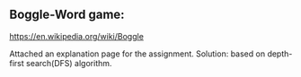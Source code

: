 ## Boggle-Word game:
https://en.wikipedia.org/wiki/Boggle

Attached an explanation page for the assignment.
  Solution: based on depth-first search(DFS) algorithm.
